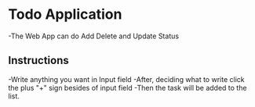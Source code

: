 <h1>Todo Application</h1>
-The Web App can do Add Delete and Update Status
<h2>Instructions</h2>
-Write anything you want in Input field
-After, deciding what to write click the plus "+" sign besides of input field
-Then the task will be added to the list.

